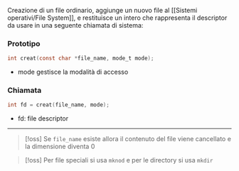 Creazione di un file ordinario, aggiunge un nuovo file al [[Sistemi operativi/File System]], e restituisce un intero che rappresenta il descriptor da usare in una seguente chiamata di sistema:

### Prototipo

```c
int creat(const char *file_name, mode_t mode);
```

- mode gestisce la modalità di accesso

### Chiamata
```c
int fd = creat(file_name, mode);
```

- fd: file descriptor

------

>[!oss]
>Se `file_name` esiste allora il contenuto del file viene cancellato e la dimensione diventa 0


>[!oss]
>Per file speciali si usa `mknod` e per le directory si usa `mkdir`


